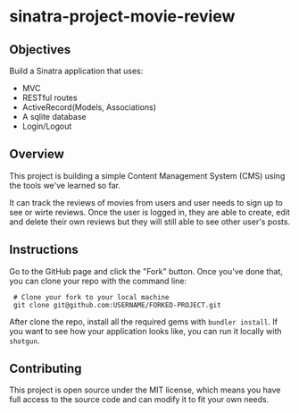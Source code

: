 # sinatra-project-movie-review

## Objectives

 Build a Sinatra application that uses:

 - MVC
 - RESTful routes
 - ActiveRecord(Models, Associations)
 - A sqlite database
 - Login/Logout
 
 ## Overview

 This project is building a simple Content Management System (CMS) using the tools we've learned so far.

 It can track the reviews of movies from users and user needs to sign up to see or wirte reviews. Once the user is logged in, they are able to create, edit and delete their own reviews but they will still able to see other user's posts.

 ## Instructions

 Go to the GitHub page and click the "Fork" button. Once you've done that, you can clone your repo with the command line:

 ```
  # Clone your fork to your local machine
  git clone git@github.com:USERNAME/FORKED-PROJECT.git

```
 After clone the repo, install all the required gems with `bundler install`. If you want to see how your application looks like, you can run it locally with `shotgun`.

## Contributing

 This project is open source under the MIT license, which means you have full access to the source code and can modify it to fit your own needs.
 